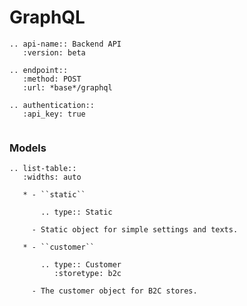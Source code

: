 # GraphQL

```eval_rst
.. api-name:: Backend API
   :version: beta

.. endpoint::
   :method: POST
   :url: *base*/graphql

.. authentication::
   :api_key: true
```

```note:: The Backend GraphQL is not yet released. Please stay tuned.
```

### Models

```eval_rst
.. list-table::
   :widths: auto

   * - ``static``

       .. type:: Static

     - Static object for simple settings and texts.

   * - ``customer``

       .. type:: Customer
          :storetype: b2c

     - The customer object for B2C stores.
```
